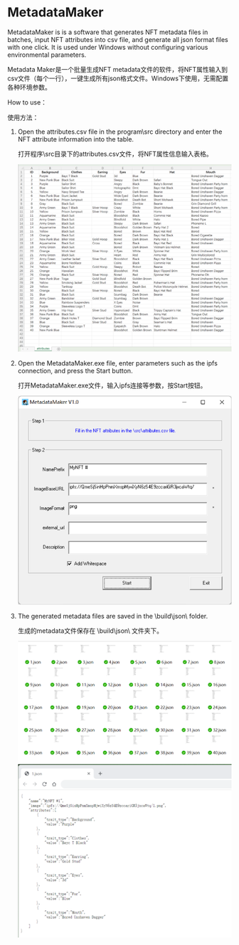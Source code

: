 # MetadataMaker
MetadataMaker is is a software that generates NFT metadata files in batches, input NFT attributes into csv file, and generate all json format files with one click. It is used under Windows without configuring various environmental parameters.

Metadata Maker是一个批量生成NFT metadata文件的软件，将NFT属性输入到csv文件（每个一行），一键生成所有json格式文件。Windows下使用，无需配置各种环境参数。

How to use：

使用方法：

1. Open the attributes.csv file in the program\src directory and enter the NFT attribute information into the table.

    打开程序\src目录下的attributes.csv文件，将NFT属性信息输入表格。

    <img src="/src/1.png" width=800/>

2. Open the MetadataMaker.exe file, enter parameters such as the ipfs connection, and press the Start button.

    打开MetadataMaker.exe文件，输入ipfs连接等参数，按Start按钮。

    <img src="/src/cover.png" width=500/>

3. The generated metadata files are saved in the \build\json\ folder.

    生成的metadata文件保存在 \build\json\ 文件夹下。

    <img src="/src/4.png" width=600/>
    <img src="/src/3.png" width=600/>
